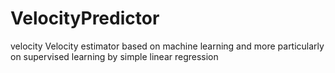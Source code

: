 # VelocityPredictor
velocity Velocity estimator based on machine learning and more particularly on supervised learning by simple linear regression
